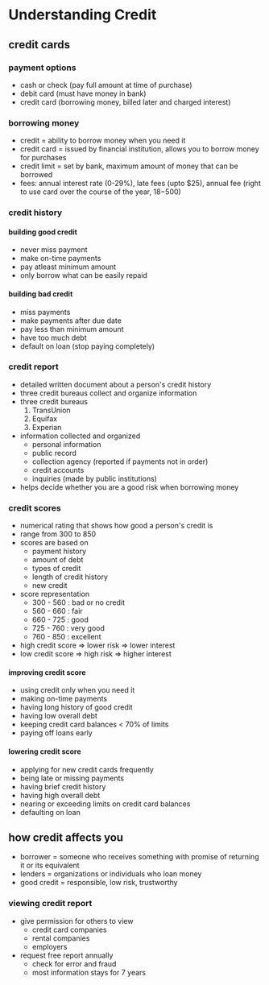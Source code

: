 # Understanding Credit

## credit cards

### payment options
* cash or check (pay full amount at time of purchase)
* debit card (must have money in bank)
* credit card (borrowing money, billed later and charged interest)

### borrowing money
* credit = ability to borrow money when you need it
* credit card = issued by financial institution, allows you to borrow money for purchases
* credit limit = set by bank, maximum amount of money that can be borrowed
* fees: annual interest rate (0-29%), late fees (upto $25), annual fee (right to use card over the course of the year, $18-$500)

### credit history
#### building good credit
* never miss payment
* make on-time payments
* pay atleast minimum amount
* only borrow what can be easily repaid
#### building bad credit
* miss payments
* make payments after due date
* pay less than minimum amount
* have too much debt
* default on loan (stop paying completely)

### credit report
* detailed written document about a person's credit history
* three credit bureaus collect and organize information
* three credit bureaus
    1. TransUnion
    2. Equifax
    3. Experian
* information collected and organized
    * personal information
    * public record
    * collection agency (reported if payments not in order)
    * credit accounts
    * inquiries (made by public institutions)
* helps decide whether you are a good risk when borrowing money

### credit scores
* numerical rating that shows how good a person's credit is
* range from 300 to 850
* scores are based on
    * payment history
    * amount of debt
    * types of credit
    * length of credit history
    * new credit
* score representation
    * 300 - 560 : bad or no credit
    * 560 - 660 : fair
    * 660 - 725 : good
    * 725 - 760 : very good
    * 760 - 850 : excellent
* high credit score => lower risk => lower interest
* low credit score => high risk => higher interest
#### improving credit score
* using credit only when you need it
* making on-time payments
* having long history of good credit
* having low overall debt
* keeping credit card balances < 70% of limits
* paying off loans early
#### lowering credit score
* applying for new credit cards frequently
* being late or missing payments
* having brief credit history
* having high overall debt
* nearing or exceeding limits on credit card balances
* defaulting on loan

## how credit affects you
* borrower = someone who receives something with promise of returning it or its equivalent
* lenders = organizations or individuals who loan money
* good credit = responsible, low risk, trustworthy
### viewing credit report
* give permission for others to view
    * credit card companies
    * rental companies
    * employers
* request free report annually
    * check for error and fraud
    * most information stays for 7 years
